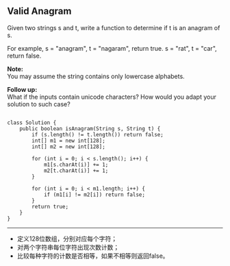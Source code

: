 ## Valid Anagram
Given two strings s and t, write a function to determine if t is an anagram of s.

For example,
s = "anagram", t = "nagaram", return true.
s = "rat", t = "car", return false.

<strong>Note:</strong></br>
You may assume the string contains only lowercase alphabets.

<strong>Follow up:</strong></br>
What if the inputs contain unicode characters? How would you adapt your solution to such case?

<pre><code>
class Solution {
    public boolean isAnagram(String s, String t) {
        if (s.length() != t.length()) return false;
        int[] m1 = new int[128];
        int[] m2 = new int[128];
        
        for (int i = 0; i < s.length(); i++) {
            m1[s.charAt(i)] += 1;
            m2[t.charAt(i)] += 1;
        }
        
        for (int i = 0; i < m1.length; i++) {
            if (m1[i] != m2[i]) return false;
        }
        return true;
    }
}
</code></pre>

***
* 定义128位数组，分别对应每个字符；
* 对两个字符串每位字符出现次数计数；
* 比较每种字符的计数是否相等，如果不相等则返回false。